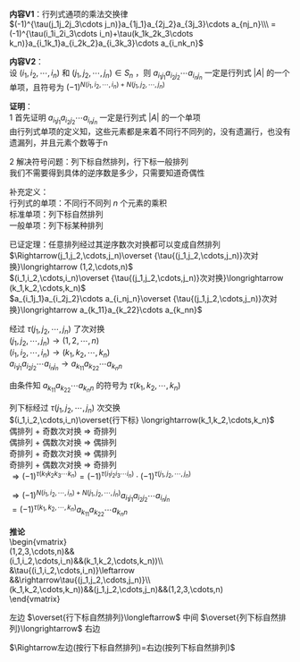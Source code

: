 **内容V1**：行列式通项的乘法交换律  
$(-1)^{\tau(j_1j_2j_3\cdots j_n)}a_{1j_1}a_{2j_2}a_{3j_3}\cdots a_{nj_n}\\\  
=(-1)^{\tau(i_1i_2i_3\cdots i_n)+\tau(k_1k_2k_3\cdots k_n)}a_{i_1k_1}a_{i_2k_2}a_{i_3k_3}\cdots a_{i_nk_n}$  
  
**内容V2**：  
设 $(i_1,i_2,\cdots,i_n)$ 和 $(j_1,j_2,\cdots,j_n)\in S_n$ ，则 $a_{i_1j_1}a_{i_2j_2}\cdots a_{i_nj_n}$ 一定是行列式 $|A|$ 的一个单项，且符号为 $(-1)^{N(i_1,i_2,\cdots,i_n)+N(j_1,j_2,\cdots,j_n)}$  
  
**证明**：  
1 首先证明 $a_{i_1j_1}a_{i_2j_2}\cdots a_{i_nj_n}$ 一定是行列式 $|A|$ 的一个单项  
由行列式单项的定义知，这些元素都是来着不同行不同列的，没有遗漏行，也没有遗漏列，并且元素个数等于n  
  
2 解决符号问题：列下标自然排列，行下标一般排列  
我们不需要得到具体的逆序数是多少，只需要知道奇偶性  
  
补充定义：  
行列式的单项：不同行不同列 $n$ 个元素的乘积  
标准单项：列下标自然排列  
一般单项：列下标某种排列  
  
已证定理：任意排列经过其逆序数次对换都可以变成自然排列  
$\Rightarrow(j_1,j_2,\cdots,j_n)\overset  
{\tau{(j_1,j_2,\cdots,j_n)}次对换}\longrightarrow  
(1,2,\cdots,n)$  
$(i_1,i_2,\cdots,i_n)\overset  
{\tau{(j_1,j_2,\cdots,j_n)}次对换}\longrightarrow  
(k_1,k_2,\cdots,k_n)$  
$a_{i_1j_1}a_{i_2j_2}\cdots a_{i_nj_n}\overset  
{\tau{(j_1,j_2,\cdots,j_n)}次对换}\longrightarrow  
a_{k_11}a_{k_22}\cdots a_{k_nn}$  
  
  
经过 $\tau{(j_1,j_2,\cdots,j_n)}$ 了次对换  
$(j_1,j_2,\cdots,j_n)\longrightarrow(1,2,\cdots,n)$  
$(i_1,i_2,\cdots,i_n)\longrightarrow(k_1,k_2,\cdots,k_n)$  
$a_{i_1j_1}a_{i_2j_2}\cdots a_{i_nj_n}\longrightarrow a_{k_11}a_{k_22}\cdots a_{k_nn}$  
  
由条件知 $a_{k_11}a_{k_22}\cdots a_{k_nn}$ 的符号为 $\tau{(k_1,k_2,\cdots,k_n)}$  
  
列下标经过 $\tau{(j_1,j_2,\cdots,j_n)}$ 次交换  
$(i_1,i_2,\cdots,i_n)\overset{行下标}  
\longrightarrow(k_1,k_2,\cdots,k_n)$  
偶排列 $+$ 奇数次对换 $\Rightarrow$ 奇排列  
偶排列 $+$ 偶数次对换 $\Rightarrow$ 偶排列  
奇排列 $+$ 奇数次对换 $\Rightarrow$ 偶排列  
奇排列 $+$ 偶数次对换 $\Rightarrow$ 奇排列  
$\Rightarrow(-1)^{\tau(k_1k_2k_3\cdots k_n)}=(-1)^{\tau(i_1i_2i_3\cdots i_n)}\cdot(-1)^{\tau{(j_1,j_2,\cdots,j_n)}}$  
  
$\Rightarrow (-1)^{N(i_1,i_2,\cdots,i_n)+N(j_1,j_2,\cdots,j_n)}a_{i_1j_1}a_{i_2j_2}\cdots a_{i_nj_n}$  
$=(-1)^{\tau{(k_1,k_2,\cdots,k_n)}}a_{k_11}a_{k_22}\cdots a_{k_nn}$  
  
**推论**  
\begin{vmatrix}  
(1,2,3,\cdots,n)&&  
(i_1,i_2,\cdots,i_n)&&(k_1,k_2,\cdots,k_n))\\\  
&\tau{(i_1,i_2,\cdots,i_n)}\leftarrow  
&&\rightarrow\tau{(j_1,j_2,\cdots,j_n)}\\\  
(k_1,k_2,\cdots,k_n))&&(j_1,j_2,\cdots,j_n)&&(1,2,3,\cdots,n)  
\end{vmatrix}  
  
左边 $\overset{行下标自然排列}\longleftarrow$ 中间 $\overset{列下标自然排列}\longrightarrow$ 右边  
  
$\Rightarrow左边(按行下标自然排列)=右边(按列下标自然排列)$  
